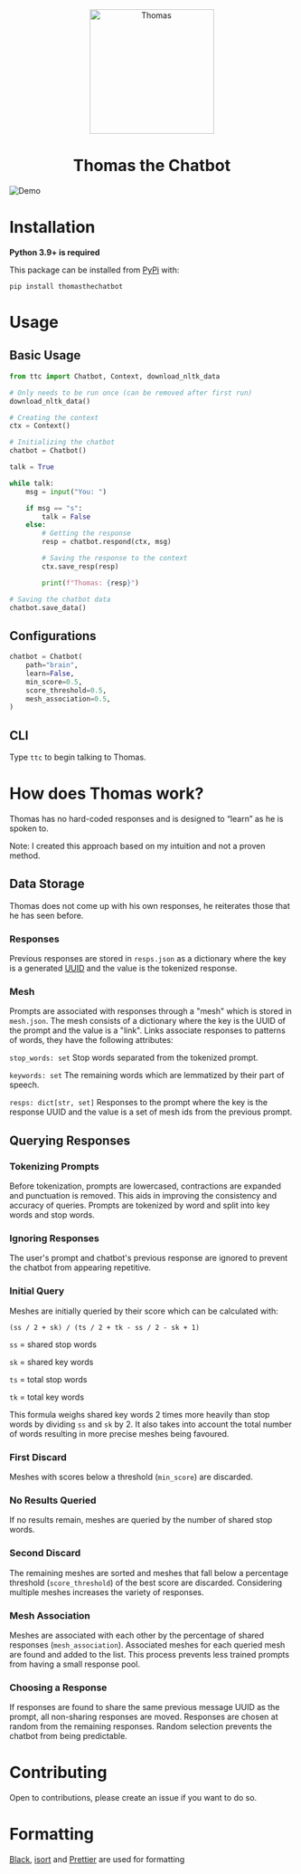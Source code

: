 <div align="center">
    <img src="https://i.imgur.com/hA9YF2s.png" alt="Thomas" width="220" height="220">
    <h1>Thomas the Chatbot</h1>
</div>

![Demo](https://i.imgur.com/Jet4UGh.gif)

# Installation

**Python 3.9+ is required**

This package can be installed from [PyPi](https://pypi.org/project/thomasthechatbot/) with:

```
pip install thomasthechatbot
```

# Usage

## Basic Usage

```py
from ttc import Chatbot, Context, download_nltk_data

# Only needs to be run once (can be removed after first run)
download_nltk_data()

# Creating the context
ctx = Context()

# Initializing the chatbot
chatbot = Chatbot()

talk = True

while talk:
    msg = input("You: ")

    if msg == "s":
        talk = False
    else:
        # Getting the response
        resp = chatbot.respond(ctx, msg)

        # Saving the response to the context
        ctx.save_resp(resp)

        print(f"Thomas: {resp}")

# Saving the chatbot data
chatbot.save_data()
```

## Configurations

```py
chatbot = Chatbot(
    path="brain",
    learn=False,
    min_score=0.5,
    score_threshold=0.5,
    mesh_association=0.5,
)
```

## CLI

Type `ttc` to begin talking to Thomas.

# How does Thomas work?

Thomas has no hard-coded responses and is designed to “learn” as he is spoken to.

Note: I created this approach based on my intuition and not a proven method.

## Data Storage

Thomas does not come up with his own responses, he reiterates those that he has seen before.

### Responses

Previous responses are stored in `resps.json` as a dictionary where the key is a generated [UUID](https://docs.python.org/3/library/uuid.html) and the value is the tokenized response.

### Mesh

Prompts are associated with responses through a "mesh" which is stored in `mesh.json`. The mesh consists of a dictionary where the key is the UUID of the prompt and the value is a "link". Links associate responses to patterns of words, they have the following attributes:

`stop_words: set`
Stop words separated from the tokenized prompt.

`keywords: set`
The remaining words which are lemmatized by their part of speech.

`resps: dict[str, set]`
Responses to the prompt where the key is the response UUID and the value is a set of mesh ids from the previous prompt.

## Querying Responses

### Tokenizing Prompts

Before tokenization, prompts are lowercased, contractions are expanded and punctuation is removed. This aids in improving the consistency and accuracy of queries. Prompts are tokenized by word and split into key words and stop words.

### Ignoring Responses

The user's prompt and chatbot's previous response are ignored to prevent the chatbot from appearing repetitive.

### Initial Query

Meshes are initially queried by their score which can be calculated with:

`(ss / 2 + sk) / (ts / 2 + tk - ss / 2 - sk + 1)`

`ss` = shared stop words

`sk` = shared key words

`ts` = total stop words

`tk` = total key words

This formula weighs shared key words 2 times more heavily than stop words by dividing `ss` and `sk` by 2. It also takes into account the total number of words resulting in more precise meshes being favoured.

### First Discard

Meshes with scores below a threshold (`min_score`) are discarded.

### No Results Queried

If no results remain, meshes are queried by the number of shared stop words.

### Second Discard

The remaining meshes are sorted and meshes that fall below a percentage threshold (`score_threshold`) of the best score are discarded. Considering multiple meshes increases the variety of responses.

### Mesh Association

Meshes are associated with each other by the percentage of shared responses (`mesh_association`). Associated meshes for each queried mesh are found and added to the list. This process prevents less trained prompts from having a small response pool.

### Choosing a Response

If responses are found to share the same previous message UUID as the prompt, all non-sharing responses are moved. Responses are chosen at random from the remaining responses. Random selection prevents the chatbot from being predictable.

# Contributing

Open to contributions, please create an issue if you want to do so.

# Formatting

[Black](https://github.com/psf/black), [isort](https://github.com/PyCQA/isort) and [Prettier](https://prettier.io/) are used for formatting
